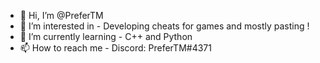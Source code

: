 - 👋 Hi, I’m @PreferTM
- 👀 I’m interested in - Developing cheats for games and mostly pasting !
- 🌱 I’m currently learning - C++ and Python
- 📫 How to reach me - Discord: PreferTM#4371

<!---
PreferTM/PreferTM is a ✨ special ✨ repository because its `README.md` (this file) appears on your GitHub profile.
You can click the Preview link to take a look at your changes.
--->
